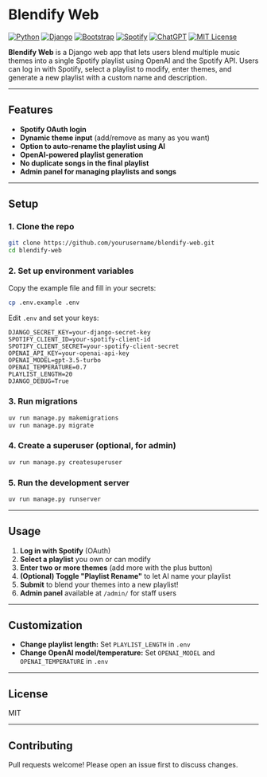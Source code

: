 # Blendify Web

[![Python](https://img.shields.io/badge/Python-3776AB?logo=python&logoColor=fff)](#)
[![Django](https://img.shields.io/badge/Django-%23092E20.svg?logo=django&logoColor=white)](#)
[![Bootstrap](https://img.shields.io/badge/Bootstrap-7952B3?logo=bootstrap&logoColor=fff)](#)
[![Spotify](https://img.shields.io/badge/Spotify-1ED760?logo=spotify&logoColor=white)](#)
[![ChatGPT](https://img.shields.io/badge/ChatGPT-74aa9c?logo=openai&logoColor=white)](#)
[![MIT License](https://img.shields.io/badge/license-MIT-green.svg)](#LICENSE)

**Blendify Web** is a Django web app that lets users blend multiple music themes into a single Spotify playlist using OpenAI and the Spotify API. Users can log in with Spotify, select a playlist to modify, enter themes, and generate a new playlist with a custom name and description.

---

## Features

- **Spotify OAuth login**
- **Dynamic theme input** (add/remove as many as you want)
- **Option to auto-rename the playlist using AI**
- **OpenAI-powered playlist generation**
- **No duplicate songs in the final playlist**
- **Admin panel for managing playlists and songs**

---

## Setup

### 1. Clone the repo

```bash
git clone https://github.com/yourusername/blendify-web.git
cd blendify-web
```

### 2. Set up environment variables

Copy the example file and fill in your secrets:

```bash
cp .env.example .env
```

Edit `.env` and set your keys:

```
DJANGO_SECRET_KEY=your-django-secret-key
SPOTIFY_CLIENT_ID=your-spotify-client-id
SPOTIFY_CLIENT_SECRET=your-spotify-client-secret
OPENAI_API_KEY=your-openai-api-key
OPENAI_MODEL=gpt-3.5-turbo
OPENAI_TEMPERATURE=0.7
PLAYLIST_LENGTH=20
DJANGO_DEBUG=True
```

### 3. Run migrations

```bash
uv run manage.py makemigrations
uv run manage.py migrate
```

### 4. Create a superuser (optional, for admin)

```bash
uv run manage.py createsuperuser
```

### 5. Run the development server

```bash
uv run manage.py runserver
```
---

## Usage

1. **Log in with Spotify** (OAuth)
2. **Select a playlist** you own or can modify
3. **Enter two or more themes** (add more with the plus button)
4. **(Optional) Toggle "Playlist Rename"** to let AI name your playlist
5. **Submit** to blend your themes into a new playlist!
6. **Admin panel** available at `/admin/` for staff users

---

## Customization

- **Change playlist length:** Set `PLAYLIST_LENGTH` in `.env`
- **Change OpenAI model/temperature:** Set `OPENAI_MODEL` and `OPENAI_TEMPERATURE` in `.env`

---

## License

MIT

---

## Contributing

Pull requests welcome! Please open an issue first to discuss changes.